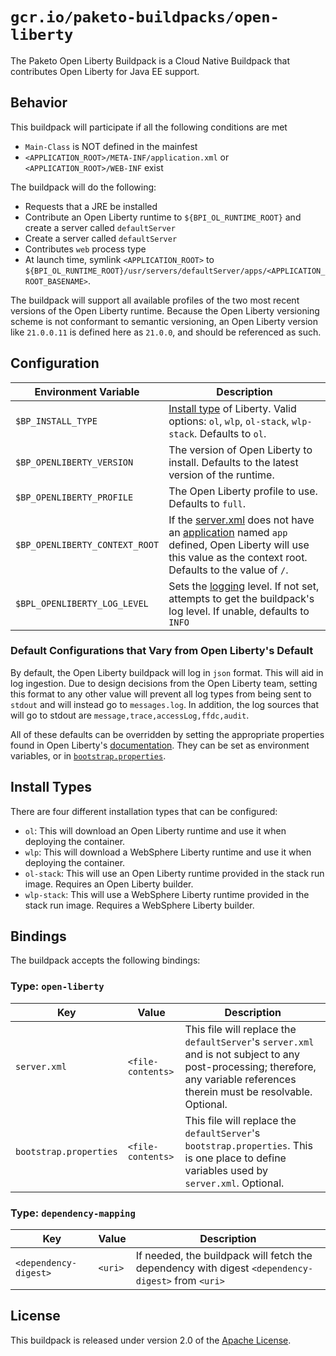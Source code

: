 # `gcr.io/paketo-buildpacks/open-liberty`

The Paketo Open Liberty Buildpack is a Cloud Native Buildpack that contributes Open Liberty for Java EE support.

## Behavior

This buildpack will participate if all the following conditions are met

* `Main-Class` is NOT defined in the mainfest
* `<APPLICATION_ROOT>/META-INF/application.xml` or `<APPLICATION_ROOT>/WEB-INF` exist

The buildpack will do the following:

* Requests that a JRE be installed
* Contribute an Open Liberty runtime to `${BPI_OL_RUNTIME_ROOT}` and create a server called `defaultServer`
* Create a server called `defaultServer`
* Contributes `web` process type
* At launch time, symlink `<APPLICATION_ROOT>` to `${BPI_OL_RUNTIME_ROOT}/usr/servers/defaultServer/apps/<APPLICATION_ROOT_BASENAME>`.

The buildpack will support all available profiles of the two most recent versions of the Open Liberty runtime. Because the Open Liberty versioning scheme is not conformant to semantic versioning, an Open Liberty version like `21.0.0.11` is defined here as `21.0.0`, and should be referenced as such.

## Configuration

| Environment Variable            | Description                                                                                                                                                                                                                                     |
| ------------------------------- | ----------------------------------------------------------------------------------------------------------------------------------------------------------------------------------------------------------------------------------------------- |
| `$BP_INSTALL_TYPE`              | [Install type](#install-types) of Liberty. Valid options: `ol`, `wlp`, `ol-stack`, `wlp-stack`. Defaults to `ol`.                                                                                                                               |
| `$BP_OPENLIBERTY_VERSION`       | The version of Open Liberty to install. Defaults to the latest version of the runtime.                                                                                                                                                          |
| `$BP_OPENLIBERTY_PROFILE`       | The Open Liberty profile to use. Defaults to `full`.                                                                                                                                                                                            |
| `$BP_OPENLIBERTY_CONTEXT_ROOT`  | If the [server.xml](#bindings) does not have an [application](https://openliberty.io/docs/21.0.0.12/reference/config/application.html) named `app` defined, Open Liberty will use this value as the context root. Defaults to the value of `/`. |
| `$BPL_OPENLIBERTY_LOG_LEVEL`    | Sets the [logging](https://openliberty.io/docs/21.0.0.11/log-trace-configuration.html#configuaration) level. If not set, attempts to get the buildpack's log level. If unable, defaults to `INFO`                                               |

### Default Configurations that Vary from Open Liberty's Default

By default, the Open Liberty buildpack will log in `json` format. This will aid in log ingestion. Due to design decisions from the Open Liberty team, setting this format to any other value will prevent all log types from being sent to `stdout` and will instead go to `messages.log`. In addition, the log sources that will go to stdout are `message,trace,accessLog,ffdc,audit`.

All of these defaults can be overridden by setting the appropriate properties found in Open Liberty's [documentation](https://openliberty.io/docs/21.0.0.11/log-trace-configuration.html). They can be set as environment variables, or in [`bootstrap.properties`](#bindings).

## Install Types

There are four different installation types that can be configured:
* `ol`: This will download an Open Liberty runtime and use it when deploying the container.
* `wlp`: This will download a WebSphere Liberty runtime and use it when deploying the container.
* `ol-stack`: This will use an Open Liberty runtime provided in the stack run image. Requires an Open Liberty builder.
* `wlp-stack`: This will use a WebSphere Liberty runtime provided in the stack run image. Requires a WebSphere Liberty builder.

## Bindings

The buildpack accepts the following bindings:

### Type: `open-liberty`

| Key                    | Value             | Description                                                                                                                                                                   |
| ---------------------- | ----------------- | ----------------------------------------------------------------------------------------------------------------------------------------------------------------------------- |
| `server.xml`           | `<file-contents>` | This file will replace the `defaultServer`'s `server.xml` and is not subject to any post-processing; therefore, any variable references therein must be resolvable. Optional. |
| `bootstrap.properties` | `<file-contents>` | This file will replace the `defaultServer`'s `bootstrap.properties`. This is one place to define variables used by `server.xml`. Optional.                                    |

### Type: `dependency-mapping`

| Key                   | Value   | Description                                                                                       |
| --------------------- | ------- | ------------------------------------------------------------------------------------------------- |
| `<dependency-digest>` | `<uri>` | If needed, the buildpack will fetch the dependency with digest `<dependency-digest>` from `<uri>` |

## License

This buildpack is released under version 2.0 of the [Apache License][a].

[a]: http://www.apache.org/licenses/LICENSE-2.0

